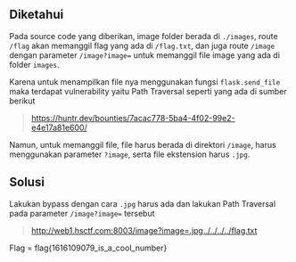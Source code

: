 ## Diketahui
Pada source code yang diberikan, image folder berada di `./images`, route `/flag` akan memanggil flag yang ada di `/flag.txt`, dan juga route `/image` dengan parameter `/image?image=` untuk memanggil file image yang ada di folder `images`.

Karena untuk menampilkan file nya menggunakan fungsi `flask.send_file` maka terdapat vulnerability yaitu Path Traversal seperti yang ada di sumber berikut
> https://huntr.dev/bounties/7acac778-5ba4-4f02-99e2-e4e17a81e600/

Namun, untuk memanggil file, file harus berada di direktori `/image`, harus menggunakan parameter `?image`, serta file ekstension harus `.jpg`.

## Solusi
Lakukan bypass dengan cara `.jpg` harus ada dan lakukan Path Traversal pada parameter `/image?image=` tersebut
> http://web1.hsctf.com:8003/image?image=.jpg../../../../flag.txt

Flag = flag{1616109079_is_a_cool_number}